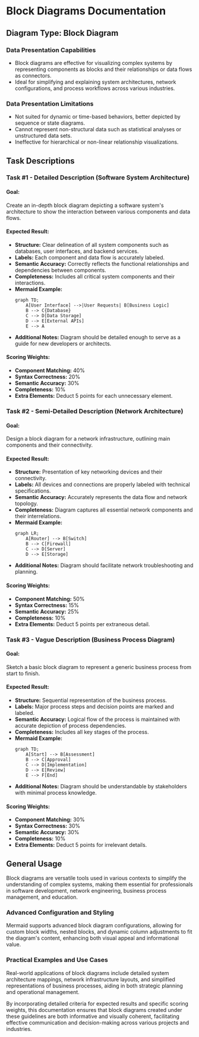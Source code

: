 # Block Diagrams Documentation

## Diagram Type: Block Diagram

### Data Presentation Capabilities
- Block diagrams are effective for visualizing complex systems by representing components as blocks and their relationships or data flows as connectors.
- Ideal for simplifying and explaining system architectures, network configurations, and process workflows across various industries.

### Data Presentation Limitations
- Not suited for dynamic or time-based behaviors, better depicted by sequence or state diagrams.
- Cannot represent non-structural data such as statistical analyses or unstructured data sets.
- Ineffective for hierarchical or non-linear relationship visualizations.

## Task Descriptions

### Task #1 - Detailed Description (Software System Architecture)
#### Goal:
Create an in-depth block diagram depicting a software system's architecture to show the interaction between various components and data flows.
#### Expected Result:
- **Structure:** Clear delineation of all system components such as databases, user interfaces, and backend services.
- **Labels:** Each component and data flow is accurately labeled.
- **Semantic Accuracy:** Correctly reflects the functional relationships and dependencies between components.
- **Completeness:** Includes all critical system components and their interactions.
- **Mermaid Example:**
    ```mermaid
    graph TD;
        A[User Interface] -->|User Requests| B[Business Logic]
        B --> C{Database}
        C --> D[Data Storage]
        D --> E[External APIs]
        E --> A
    ```
- **Additional Notes:** Diagram should be detailed enough to serve as a guide for new developers or architects.
#### Scoring Weights:
- **Component Matching:** 40%
- **Syntax Correctness:** 20%
- **Semantic Accuracy:** 30%
- **Completeness:** 10%
- **Extra Elements:** Deduct 5 points for each unnecessary element.

### Task #2 - Semi-Detailed Description (Network Architecture)
#### Goal:
Design a block diagram for a network infrastructure, outlining main components and their connectivity.
#### Expected Result:
- **Structure:** Presentation of key networking devices and their connectivity.
- **Labels:** All devices and connections are properly labeled with technical specifications.
- **Semantic Accuracy:** Accurately represents the data flow and network topology.
- **Completeness:** Diagram captures all essential network components and their interrelations.
- **Mermaid Example:**
    ```mermaid
    graph LR;
        A[Router] --> B[Switch]
        B --> C[Firewall]
        C --> D[Server]
        D --> E[Storage]
    ```
- **Additional Notes:** Diagram should facilitate network troubleshooting and planning.
#### Scoring Weights:
- **Component Matching:** 50%
- **Syntax Correctness:** 15%
- **Semantic Accuracy:** 25%
- **Completeness:** 10%
- **Extra Elements:** Deduct 5 points per extraneous detail.

### Task #3 - Vague Description (Business Process Diagram)
#### Goal:
Sketch a basic block diagram to represent a generic business process from start to finish.
#### Expected Result:
- **Structure:** Sequential representation of the business process.
- **Labels:** Major process steps and decision points are marked and labeled.
- **Semantic Accuracy:** Logical flow of the process is maintained with accurate depiction of process dependencies.
- **Completeness:** Includes all key stages of the process.
- **Mermaid Example:**
    ```mermaid
    graph TD;
        A[Start] --> B[Assessment]
        B --> C[Approval]
        C --> D[Implementation]
        D --> E[Review]
        E --> F[End]
    ```
- **Additional Notes:** Diagram should be understandable by stakeholders with minimal process knowledge.
#### Scoring Weights:
- **Component Matching:** 30%
- **Syntax Correctness:** 30%
- **Semantic Accuracy:** 30%
- **Completeness:** 10%
- **Extra Elements:** Deduct 5 points for irrelevant details.

## General Usage
Block diagrams are versatile tools used in various contexts to simplify the understanding of complex systems, making them essential for professionals in software development, network engineering, business process management, and education.

### Advanced Configuration and Styling
Mermaid supports advanced block diagram configurations, allowing for custom block widths, nested blocks, and dynamic column adjustments to fit the diagram's content, enhancing both visual appeal and informational value.

### Practical Examples and Use Cases
Real-world applications of block diagrams include detailed system architecture mappings, network infrastructure layouts, and simplified representations of business processes, aiding in both strategic planning and operational management.

By incorporating detailed criteria for expected results and specific scoring weights, this documentation ensures that block diagrams created under these guidelines are both informative and visually coherent, facilitating effective communication and decision-making across various projects and industries.
